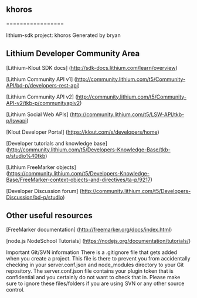 ## khoros
=================

lithium-sdk project: khoros
Generated by bryan

## Lithium Developer Community Area

[Lithium-Klout SDK docs] (http://sdk-docs.lithium.com/learn/overview)

[Lithium Community API v1] (http://community.lithium.com/t5/Community-API/bd-p/developers-rest-api)

[Lithium Community API v2] (http://community.lithium.com/t5/Community-API-v2/tkb-p/communityapiv2)

[Lithium Social Web APIs] (http://community.lithium.com/t5/LSW-API/tkb-p/lswapi)

[Klout Developer Portal] (https://klout.com/s/developers/home)

[Developer tutorials and knowledge base] (http://community.lithium.com/t5/Developers-Knowledge-Base/tkb-p/studio%40tkb)

[Lithium FreeMarker objects] (https://community.lithium.com/t5/Developers-Knowledge-Base/FreeMarker-context-objects-and-directives/ta-p/9217)

[Developer Discussion forum] (http://community.lithium.com/t5/Developers-Discussion/bd-p/studio)

## Other useful resources
[FreeMarker documentation] (http://freemarker.org/docs/index.html)

[node.js NodeSchool Tutorials] (https://nodejs.org/documentation/tutorials/)

Important Git/SVN information
There is a .gitignore file that gets added when you create a project. This file is there to prevent you from accidentally checking in your server.conf.json and node_modules directory to your Git repository. The server.conf.json file contains your plugin token that is confidential and you certainly do not want to check that in. Please make sure to ignore these files/folders if you are using SVN or any other source control.